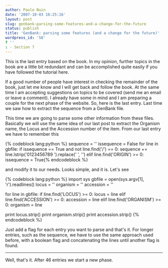 ```yaml
---
author: Paulo Nuin
date: '2007-10-03 16:25:16'
layout: post
slug: genbank-parsing-some-features-and-a-change-for-the-future
status: publish
title: 'GenBank: parsing some features (and a change for the future)'
wordpress_id: '58'
? ''
: - Section 7
---
```


This is the last entry based on the book. In my opinion, further topics
in the book are a little bit redundant and can be accomplished quite
easily if you have followed the tutorial here. 

If a good number of
people have interest in checking the remainder of the book, just let me
know and I will get back and follow the book. At the same time I am
accepting suggestions on topics to be covered (send me an email or leave
a comment). I already have some in mind and I am preparing a couple for
the next phase of the website. So, here is the last entry. Last time we
saw how to extract the sequence from a GenBank file. 

This time we are
going to parse some other information from these files. Basically we
will use the same idea of our last post to extract the Organism name,
the Locus and the Accession number of the item. From our last entry we
have to remember this 


{% codeblock lang:python %}
sequence = ''
issequence = False
for line in gbfile: 
	if issequence == True and not line.find('/') == 0: 
		sequence += line.lstrip('0123456789 ').replace(' ', '')
	elif line.find('ORIGIN') >= 0: 
		issequence = True{% endcodeblock %} 
		
and modify it to our needs. Looks simple, and it is. Let's see 

{% codeblock lang:python %}
import sys gbfile = open(sys.argv[1], 'r').readlines()
locus = '' 
organism = ''
 accession = '' 

for line in gbfile: 
	if line.find('LOCUS') >= 0: 
		locus = line 
	elif line.find('ACCESSION') >= 0: 
		accession = line 
	elif line.find('ORGANISM') >= 0: 
		organism = line

print locus.strip() 
print organism.strip() 
print accession.strip()
{% endcodeblock %} 


Just add a flag for each entry you want
to parse and that's it. For longer entries, such as the sequence, we
have to use the same approach used before, with a boolean flag and
concatenating the lines until another flag is found. 


------------- 

Well, that's it. After 46 entries we start a new phase.
